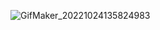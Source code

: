 

![GifMaker_20221024135824983](https://user-images.githubusercontent.com/109620221/197511785-2bd169b9-9c3d-43a4-a88b-7fb718d61f2b.gif)
